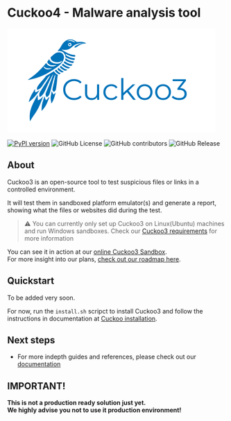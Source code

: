 # Cuckoo4 - Malware analysis tool
<img alt="Cuckoo3 logo" src="./INSTALL/logos/cuckoo3-github-readme-logo.png"/>

<a href="https://badge.fury.io/py/Cuckoo3"><img src="https://badge.fury.io/py/Cuckoo3.svg" alt="PyPI version" height="24"></a>
<img alt="GitHub License" src="https://img.shields.io/github/license/cert-ee/cuckoo3" height="24">
<img alt="GitHub contributors" src="https://img.shields.io/github/contributors/cert-ee/cuckoo3" height="24">
<img alt="GitHub Release" src="https://img.shields.io/github/v/release/cert-ee/cuckoo3?display_name=release&logoSize=24" height="24">

## About
Cuckoo3 is an open-source tool to test suspicious files or links in a controlled
environment.

It will test them in sandboxed platform emulator(s) and generate a report, showing what the files 
or websites did during the test.

> ⚠️ You can currently only set up Cuckoo3 on Linux(Ubuntu) 
machines and run Windows sandboxes. 
Check our [Cuckoo3 requirements](https://cuckoo-hatch.cert.ee/static/docs/introduction/cuckoo/) 
for more information

You can see it in action at our [online Cuckoo3 Sandbox](https://cuckoo-hatch.cert.ee/).  
For more insight into our plans, [check out our roadmap here](https://github.com/orgs/cert-ee/projects/1/views/1).


## Quickstart
To be added very soon.  

For now, run the `install.sh` scripct to install Cuckoo3 and follow
the instructions in documentation at 
[Cuckoo installation](https://cuckoo-hatch.cert.ee/static/docs/installation/cuckoo/).

## Next steps
- For more indepth guides and references, please check out our [documentation](https://cuckoo-hatch.cert.ee/static/docs/)

## IMPORTANT!
**This is not a production ready solution just yet.  
We highly advise you not to use it production environment!**
